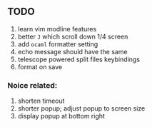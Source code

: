 ## TODO

1. learn vim modline features
2. better `J` which scroll down 1/4 screen
3. add `ocaml` formatter setting
4. echo message should have the same
5. telescope powered split files keybindings
6. format on save

### Noice related:
1. shorten timeout
2. shorter popup; adjust popup to screen size
3. display popup at bottom right
